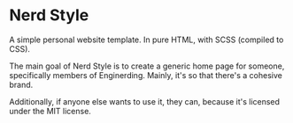 # Nerd Style

A simple personal website template. In pure HTML, with SCSS (compiled to CSS).

The main goal of Nerd Style is to create a generic home page for someone,
specifically members of Enginerding. Mainly, it's so that there's a cohesive
brand.

Additionally, if anyone else wants to use it, they can, because it's licensed
under the MIT license.